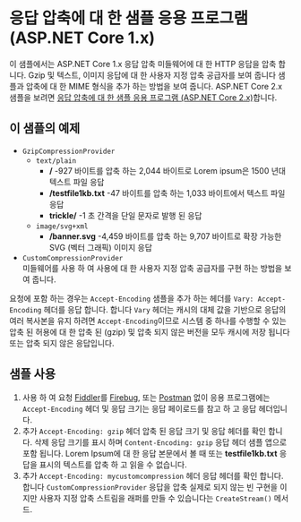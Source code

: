 # <a name="response-compression-sample-application-aspnet-core-1x"></a>응답 압축에 대 한 샘플 응용 프로그램 (ASP.NET Core 1.x)

이 샘플에서는 ASP.NET Core 1.x 응답 압축 미들웨어에 대 한 HTTP 응답을 압축 합니다. Gzip 및 텍스트, 이미지 응답에 대 한 사용자 지정 압축 공급자를 보여 줍니다 샘플과 압축에 대 한 MIME 형식을 추가 하는 방법을 보여 줍니다. ASP.NET Core 2.x 샘플을 보려면 [응답 압축에 대 한 샘플 응용 프로그램 (ASP.NET Core 2.x)](https://github.com/aspnet/AspNetCore.Docs/tree/master/aspnetcore/performance/response-compression/samples/2.x)합니다.

## <a name="examples-in-this-sample"></a>이 샘플의 예제

* `GzipCompressionProvider`
  * `text/plain`
    * **/** -927 바이트를 압축 하는 2,044 바이트로 Lorem ipsum은 1500 년대 텍스트 파일 응답
    * **/testfile1kb.txt** -47 바이트를 압축 하는 1,033 바이트에서 텍스트 파일 응답
    * **trickle/** -1 초 간격을 단일 문자로 발행 된 응답
  * `image/svg+xml`
    * **/banner.svg** -4,459 바이트를 압축 하는 9,707 바이트로 확장 가능한 SVG (벡터 그래픽) 이미지 응답
* `CustomCompressionProvider`<br>미들웨어를 사용 하 여 사용에 대 한 사용자 지정 압축 공급자를 구현 하는 방법을 보여 줍니다.

요청에 포함 하는 경우는 `Accept-Encoding` 샘플을 추가 하는 헤더를 `Vary: Accept-Encoding` 헤더를 응답 합니다. 합니다 `Vary` 헤더는 캐시의 대체 값을 기반으로 응답의 여러 복사본을 유지 하려면 `Accept-Encoding`이므로 시스템 중 하나를 수행할 수 있는 압축 된 허용에 대 한 압축 된 (gzip) 및 압축 되지 않은 버전을 모두 캐시에 저장 됩니다 또는 압축 되지 않은 응답입니다.

## <a name="using-the-sample"></a>샘플 사용

1. 사용 하 여 요청 [Fiddler](https://www.telerik.com/fiddler)를 [Firebug](https://getfirebug.com/), 또는 [Postman](https://www.getpostman.com/) 없이 응용 프로그램에는 `Accept-Encoding` 헤더 및 응답 크기는 응답 페이로드를 참고 하 고 응답 헤더입니다.
1. 추가 `Accept-Encoding: gzip` 헤더 압축 된 응답 크기 및 응답 헤더를 확인 합니다. 삭제 응답 크기를 표시 하며 `Content-Encoding: gzip` 응답 헤더 샘플 앱으로 포함 됩니다. Lorem Ipsum에 대 한 응답 본문에서 볼 때 또는 **testfile1kb.txt** 응답을 표시의 텍스트를 압축 하 고 읽을 수 없습니다.
1. 추가 `Accept-Encoding: mycustomcompression` 헤더 응답 헤더를 확인 합니다. 합니다 `CustomCompressionProvider` 응답을 압축 실제로 되지 않는 빈 구현을 이지만 사용자 지정 압축 스트림을 래퍼를 만들 수 있습니다는 `CreateStream()` 메서드.
